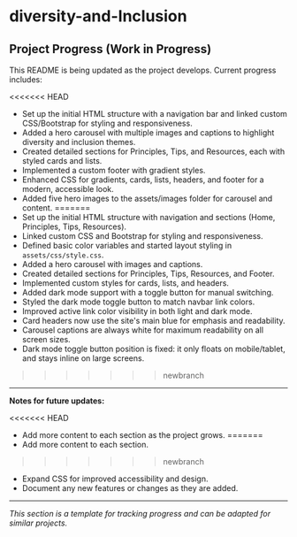 # diversity-and-Inclusion

## Project Progress (Work in Progress)

This README is being updated as the project develops. Current progress includes:

<<<<<<< HEAD
- Set up the initial HTML structure with a navigation bar and linked custom CSS/Bootstrap for styling and responsiveness.
- Added a hero carousel with multiple images and captions to highlight diversity and inclusion themes.
- Created detailed sections for Principles, Tips, and Resources, each with styled cards and lists.
- Implemented a custom footer with gradient styles.
- Enhanced CSS for gradients, cards, lists, headers, and footer for a modern, accessible look.
- Added five hero images to the assets/images folder for carousel and content.
=======
- Set up the initial HTML structure with navigation and sections (Home, Principles, Tips, Resources).
- Linked custom CSS and Bootstrap for styling and responsiveness.
- Defined basic color variables and started layout styling in `assets/css/style.css`.
- Added a hero carousel with images and captions.
- Created detailed sections for Principles, Tips, Resources, and Footer.
- Implemented custom styles for cards, lists, and headers.
- Added dark mode support with a toggle button for manual switching.
- Styled the dark mode toggle button to match navbar link colors.
- Improved active link color visibility in both light and dark mode.
- Card headers now use the site's main blue for emphasis and readability.
- Carousel captions are always white for maximum readability on all screen sizes.
- Dark mode toggle button position is fixed: it only floats on mobile/tablet, and stays inline on large screens.
>>>>>>> newbranch

---

**Notes for future updates:**

<<<<<<< HEAD
- Add more content to each section as the project grows.
=======
- Add more content to each section.
>>>>>>> newbranch
- Expand CSS for improved accessibility and design.
- Document any new features or changes as they are added.

---

*This section is a template for tracking progress and can be adapted for similar projects.*
